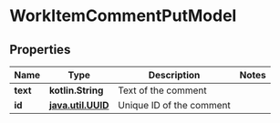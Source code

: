 
# WorkItemCommentPutModel

## Properties
| Name | Type | Description | Notes |
| ------------ | ------------- | ------------- | ------------- |
| **text** | **kotlin.String** | Text of the comment |  |
| **id** | [**java.util.UUID**](java.util.UUID.md) | Unique ID of the comment |  |



